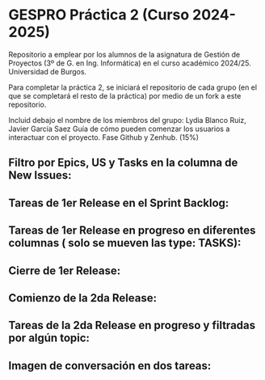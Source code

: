 # GESPRO Práctica 2 (Curso 2024-2025)
Repositorio a emplear por los alumnos de la asignatura de Gestión de Proyectos (3º de G. en Ing. Informática) en el curso académico 2024/25. Universidad de Burgos.

Para completar la práctica 2, se iniciará el repositorio de cada grupo (en el que se completará el resto de la práctica) por medio de un fork a este repositorio.

Incluid debajo el nombre de los miembros del grupo: Lydia Blanco Ruiz, Javier García Saez
Guía de cómo pueden comenzar los usuarios a interactuar con el proyecto. Fase Github y Zenhub. (15%)
 
## Filtro por Epics, US y Tasks en la columna de New Issues:

## Tareas de 1er Release en el Sprint Backlog:

## Tareas de 1er Release en progreso en diferentes columnas ( solo se mueven las type: TASKS):

## Cierre de 1er Release:

## Comienzo de la 2da Release:

## Tareas de la 2da Release en progreso y filtradas por algún topic:

## Imagen de conversación en dos tareas:
